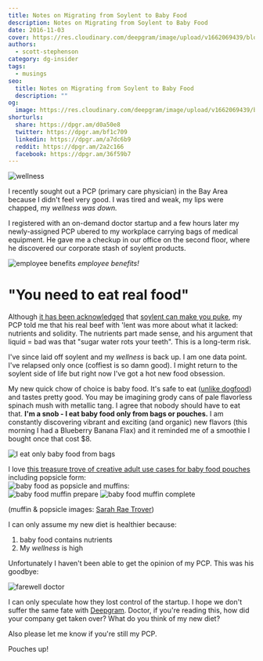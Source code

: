 ```yaml
---
title: Notes on Migrating from Soylent to Baby Food
description: Notes on Migrating from Soylent to Baby Food
date: 2016-11-03
cover: https://res.cloudinary.com/deepgram/image/upload/v1662069439/blog/why-i-gave-up-soylent-for-baby-food/placeholder-post-image%402x.jpg
authors:
  - scott-stephenson
category: dg-insider
tags:
  - musings
seo:
  title: Notes on Migrating from Soylent to Baby Food
  description: ""
og:
  image: https://res.cloudinary.com/deepgram/image/upload/v1662069439/blog/why-i-gave-up-soylent-for-baby-food/placeholder-post-image%402x.jpg
shorturls:
  share: https://dpgr.am/d0a50e8
  twitter: https://dpgr.am/bf1c709
  linkedin: https://dpgr.am/a7dc6b9
  reddit: https://dpgr.am/2a2c166
  facebook: https://dpgr.am/36f59b7
---
```


![wellness](https://res.cloudinary.com/deepgram/image/upload/v1661725758/blog/why-i-gave-up-soylent-for-baby-food/WellnessWordel.jpg)

I recently sought out a PCP (primary care physician) in the Bay Area because I didn't feel very good. I was tired and weak, my lips were chapped, my _wellness was down._

I registered with an on-demand doctor startup and a few hours later my newly-assigned PCP ubered to my workplace carrying bags of medical equipment. He gave me a checkup in our office on the second floor, where he discovered our corporate stash of soylent products.

![employee benefits](https://res.cloudinary.com/deepgram/image/upload/v1661725759/blog/why-i-gave-up-soylent-for-baby-food/IMG_3952-2.jpg) _employee benefits!_

# "You need to eat real food"

Although [it has been acknowledged](http://www.nytimes.com/2016/10/29/technology/soylent-says-it-will-remake-2-of-its-meal-replacers-after-customers-became-ill.html) that [soylent can make you puke](http://www.theverge.com/2016/10/28/13462882/soylent-halts-powder-bar-shipments-making-people-sick), my PCP told me that his real beef with 'lent was more about what it lacked: nutrients and solidity. The nutrients part made sense, and his argument that liquid = bad was that "sugar water rots your teeth". This is a long-term risk.

I've since laid off soylent and my _wellness_ is back up. I am one data point. I've relapsed only once (coffiest is so damn good). I might return to the soylent side of life but right now I've got a hot new food obsession.

My new quick chow of choice is baby food. It's safe to eat ([unlike dogfood](http://www.livescience.com/32195-what-happens-if-you-eat-dog-food.html)) and tastes pretty good. You may be imagining grody cans of pale flavorless spinach mush with metallic tang. I agree that nobody should have to eat that. **I'm a snob - I eat baby food only from bags or pouches.** I am constantly discovering vibrant and exciting (and organic) new flavors (this morning I had a Blueberry Banana Flax) and it reminded me of a smoothie I bought once that cost $8.

![I eat only baby food from bags](https://res.cloudinary.com/deepgram/image/upload/v1661725760/blog/why-i-gave-up-soylent-for-baby-food/Screen-Shot-2016-11-02-at-1.14.32-PM.png)

I love [this treasure trove of creative adult use cases for baby food pouches](http://www.apartmenttherapy.com/5-ways-to-use-food-in-a-pouch-161491) including popsicle form:  
![baby food as popsicle](https://res.cloudinary.com/deepgram/image/upload/v1661725761/blog/why-i-gave-up-soylent-for-baby-food/1dc39fc2c9307e8ef8f16c9ccdba4c3f21c0e4cd.jpg) and muffins:  
![baby food muffin prepare](https://res.cloudinary.com/deepgram/image/upload/v1661725762/blog/why-i-gave-up-soylent-for-baby-food/d950eb9009f7e69f91a74b45a53a73d81aa1874c.jpg) ![baby food muffin complete](https://res.cloudinary.com/deepgram/image/upload/v1661725763/blog/why-i-gave-up-soylent-for-baby-food/567a89d6968149f6895afb869fbd8aeaeb0fdb35.jpg)

(muffin & popsicle images: [Sarah Rae Trover](http://www.ohdeedoh.com/ohdeedoh/author/sarahrae))

I can only assume my new diet is healthier because:

1. baby food contains nutrients
2. My _wellness_ is high

Unfortunately I haven't been able to get the opinion of my PCP. This was his goodbye:

![farewell doctor](https://res.cloudinary.com/deepgram/image/upload/v1661725763/blog/why-i-gave-up-soylent-for-baby-food/Screen-Shot-2016-11-02-at-1.28.33-PM.png)

I can only speculate how they lost control of the startup. I hope we don't suffer the same fate with [Deepgram](https://www.deepgram.com/). Doctor, if you're reading this, how did your company get taken over? What do you think of my new diet?

Also please let me know if you're still my PCP.

Pouches up!